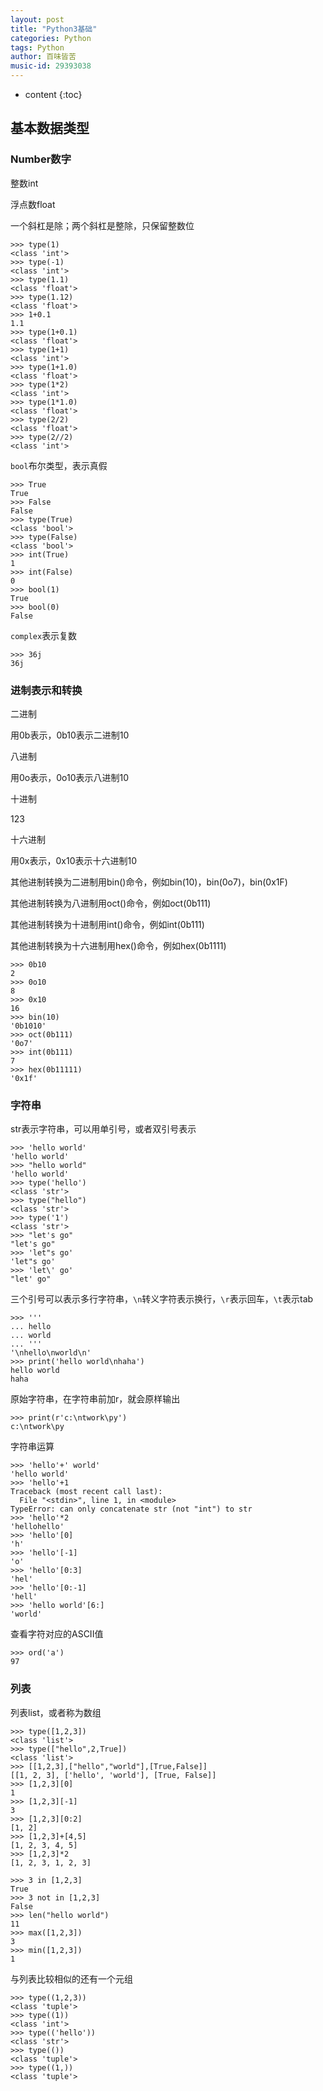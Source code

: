 ```yaml
---
layout: post
title: "Python3基础"
categories: Python
tags: Python
author: 百味皆苦
music-id: 29393038
---
```


* content
{:toc}


## 基本数据类型

### Number数字



整数int

浮点数float

一个斜杠是除；两个斜杠是整除，只保留整数位

```
>>> type(1)
<class 'int'>
>>> type(-1)
<class 'int'>
>>> type(1.1)
<class 'float'>
>>> type(1.12)
<class 'float'>
>>> 1+0.1
1.1
>>> type(1+0.1)
<class 'float'>
>>> type(1+1)
<class 'int'>
>>> type(1+1.0)
<class 'float'>
>>> type(1*2)
<class 'int'>
>>> type(1*1.0)
<class 'float'>
>>> type(2/2)
<class 'float'>
>>> type(2//2)
<class 'int'>
```



`bool`布尔类型，表示真假

```
>>> True
True
>>> False
False
>>> type(True)
<class 'bool'>
>>> type(False)
<class 'bool'>
>>> int(True)
1
>>> int(False)
0
>>> bool(1)
True
>>> bool(0)
False
```







`complex`表示复数

```
>>> 36j
36j
```





### 进制表示和转换



二进制

用0b表示，0b10表示二进制10



八进制

用0o表示，0o10表示八进制10



十进制

123



十六进制

用0x表示，0x10表示十六进制10



其他进制转换为二进制用bin()命令，例如bin(10)，bin(0o7)，bin(0x1F)



其他进制转换为八进制用oct()命令，例如oct(0b111)



其他进制转换为十进制用int()命令，例如int(0b111)



其他进制转换为十六进制用hex()命令，例如hex(0b1111)



```
>>> 0b10
2
>>> 0o10
8
>>> 0x10
16
>>> bin(10)
'0b1010'
>>> oct(0b111)
'0o7'
>>> int(0b111)
7
>>> hex(0b11111)
'0x1f'
```



### 字符串

str表示字符串，可以用单引号，或者双引号表示

```
>>> 'hello world'
'hello world'
>>> "hello world"
'hello world'
>>> type('hello')
<class 'str'>
>>> type("hello")
<class 'str'>
>>> type('1')
<class 'str'>
>>> "let's go"
"let's go"
>>> 'let"s go'
'let"s go'
>>> 'let\' go'
"let' go"
```



三个引号可以表示多行字符串，`\n`转义字符表示换行，`\r`表示回车，`\t`表示tab

```
>>> '''
... hello
... world
... '''
'\nhello\nworld\n'
>>> print('hello world\nhaha')
hello world
haha
```



原始字符串，在字符串前加r，就会原样输出

```
>>> print(r'c:\ntwork\py')
c:\ntwork\py
```



字符串运算

```
>>> 'hello'+' world'
'hello world'
>>> 'hello'+1
Traceback (most recent call last):
  File "<stdin>", line 1, in <module>
TypeError: can only concatenate str (not "int") to str
>>> 'hello'*2
'hellohello'
>>> 'hello'[0]
'h'
>>> 'hello'[-1]
'o'
>>> 'hello'[0:3]
'hel'
>>> 'hello'[0:-1]
'hell'
>>> 'hello world'[6:]
'world'
```



查看字符对应的ASCII值

```
>>> ord('a')
97
```





### 列表

列表list，或者称为数组

```
>>> type([1,2,3])
<class 'list'>
>>> type(["hello",2,True])
<class 'list'>
>>> [[1,2,3],["hello","world"],[True,False]]
[[1, 2, 3], ['hello', 'world'], [True, False]]
>>> [1,2,3][0]
1
>>> [1,2,3][-1]
3
>>> [1,2,3][0:2]
[1, 2]
>>> [1,2,3]+[4,5]
[1, 2, 3, 4, 5]
>>> [1,2,3]*2
[1, 2, 3, 1, 2, 3]

>>> 3 in [1,2,3]
True
>>> 3 not in [1,2,3]
False
>>> len("hello world")
11
>>> max([1,2,3])
3
>>> min([1,2,3])
1
```



与列表比较相似的还有一个元组

```
>>> type((1,2,3))
<class 'tuple'>
>>> type((1))
<class 'int'>
>>> type(('hello'))
<class 'str'>
>>> type(())
<class 'tuple'>
>>> type((1,))
<class 'tuple'>
```

